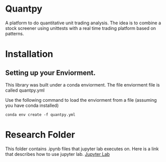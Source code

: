 # Quantpy
A platform to do quantitative unit trading analysis. The idea is to combine a stock
screener using unittests with a real time trading platform based on patterns.

# Installation

## Setting up your Enviorment.
This library was built under a conda enviorment. The file
enviorment file is called quantpy.yml

Use the following command to  load the enviorment from a file
(assuming you have conda installed)

```
conda env create -f quantpy.yml
```

# Research Folder
This folder contains .ipynb files that jupyter lab executes on. Here is a link 
that describes how to use jupyter lab.
[Jupyter Lab](https://jupyter.org/)
